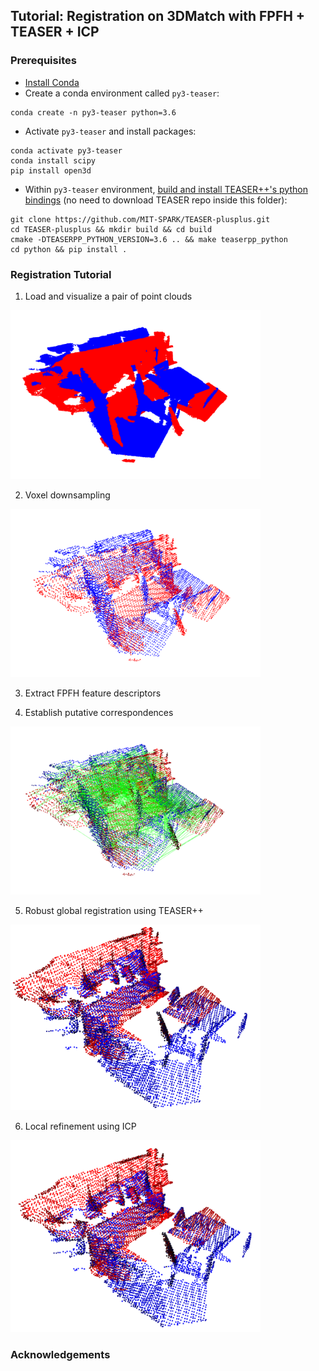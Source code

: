 ## Tutorial: Registration on 3DMatch with FPFH + TEASER + ICP

### Prerequisites
- [Install Conda](https://docs.conda.io/projects/conda/en/latest/user-guide/install/#regular-installation)
- Create a conda environment called `py3-teaser`:
```shell
conda create -n py3-teaser python=3.6
```
- Activate `py3-teaser` and install packages:
```shell
conda activate py3-teaser
conda install scipy
pip install open3d
```
- Within `py3-teaser` environment, [build and install TEASER++'s python bindings](https://github.com/MIT-SPARK/TEASER-plusplus#minimal-python-3-example) (no need to download TEASER repo inside this folder):
```shell
git clone https://github.com/MIT-SPARK/TEASER-plusplus.git
cd TEASER-plusplus && mkdir build && cd build
cmake -DTEASERPP_PYTHON_VERSION=3.6 .. && make teaserpp_python
cd python && pip install .
```

### Registration Tutorial
1. Load and visualize a pair of point clouds

<img src="./data/before_ds.png" alt="original point cloud pair" width="400"/>

2. Voxel downsampling

<img src="./data/after_ds.png" alt="downsampled point cloud pair" width="400"/>

3. Extract FPFH feature descriptors


4. Establish putative correspondences

<img src="./data/matches.png" alt="FPFH feature matches" width="400"/>

5. Robust global registration using TEASER++

<img src="./data/after_teaser.png" alt="FPFH feature matches" width="400"/>

6. Local refinement using ICP

<img src="./data/after_icp.png" alt="ICP refinement" width="400"/>

### Acknowledgements


